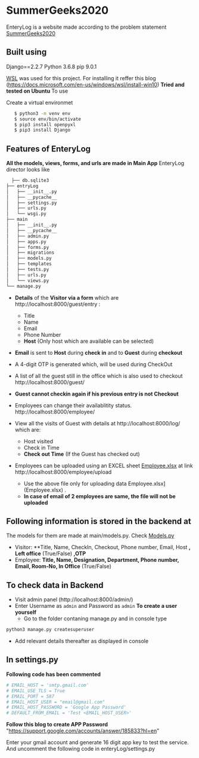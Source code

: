 # SummerGeeks2020

EnteryLog is a website made according to the problem statement [SummerGeeks2020](https://summergeeks.in/static/assignments/summergeeks%202020%20-%20SDE%20Assignment.pdf)

## Built using
Django==2.2.7
Python 3.6.8
pip 9.0.1

[WSL](https://wiki.ubuntu.com/WSL) was used for this project.
For installing it reffer this blog (https://docs.microsoft.com/en-us/windows/wsl/install-win10)
**Tried and tested on Ubuntu** 
To use

Create a virtual environmet 
```bash
   $ python3 -m venv env
   $ source env/bin/activate
   $ pip3 install openpyxl
   $ pip3 install Django
  ``` 

## Features of EnteryLog

**All the models, views, forms, and urls are made in Main App**
EnteryLog director looks like 

```bash
  ├── db.sqlite3
├── entryLog
│   ├── __init__.py
│   ├── __pycache__
│   ├── settings.py
│   ├── urls.py
│   └── wsgi.py
├── main
│   ├── __init__.py
│   ├── __pycache__
│   ├── admin.py
│   ├── apps.py
│   ├── forms.py
│   ├── migrations
│   ├── models.py
│   ├── templates
│   ├── tests.py
│   ├── urls.py
│   └── views.py
└── manage.py
```

* **Details** of the **Visitor via a form** which are http://localhost:8000/guest/entry :
  * Title
  * Name
  * Email
  * Phone Number
  * **Host** (Only host which are available can be selected)
  
* **Email** is sent to **Host** during **check in** and to **Guest** during **checkout**
* A 4-digit OTP is generated which, will be used during CheckOut
* A list of all the guest still in the office which is also used to checkout http://localhost:8000/guest/

* **Guest cannot checkin again if his previous entry is not Checkout**
* Employees can change their availablitity status. http://localhost:8000/employee/
* View all the visits of Guest with details at http://localhost:8000/log/ which are:
  * Host visited
  * Check in Time
  * **Check out Time** (If the Guest has checked out)
* Employees can be uploaded using an EXCEL sheet  [Employee.xlsx](Employee.xlsx) at link http://localhost:8000/employee/upload 
  * Use the above file only for uploading data Employee.xlsx](Employee.xlsx) .
  * **In case of email of 2 employees are same, the file will not be uploaded**

## Following information is stored in the backend at
  The models for them are made at main/models.py. Check [Models.py](entryLog/main/models.py) 
* Visitor:
  **Title, Name, CheckIn, Checkout, Phone number, Email,  Host **, Left office** (True/False) **,OTP** 
* Employee: 
  **Title, Name, Designation, Department, Phone number, Email, Room-No, In Office** (True/False)
  
## To check data in Backend 
* Visit admin panel (http://localhost:8000/admin/)
* Enter Username as ```admin``` and Password as ```admin```
**To create a user yourself**
  * Go to the folder contaning manage.py and in console type
 ```sh
 python3 manage.py createsuperuser
 ```
* Add relevant details thereafter as displayed in console

## In settings.py 
**Following code has been commented**
```python 
# EMAIL_HOST = 'smtp.gmail.com'
# EMAIL_USE_TLS = True
# EMAIL_PORT = 587
# EMAIL_HOST_USER = "email@gmail.com"
# EMAIL_HOST_PASSWORD = 'Google App Password'
# DEFAULT_FROM_EMAIL = 'Test <EMAIL_HOST_USER>'
   ```
**Follow this blog to create APP Password** "https://support.google.com/accounts/answer/185833?hl=en"

Enter your gmail account and generate 16 digit app key to test the service. 
And uncomment the following code in enteryLog/settings.py



